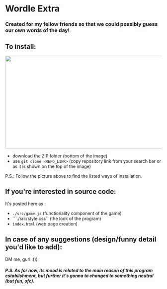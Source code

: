 # Wordle Extra

### Created for my fellow friends so that we could possibly guess our own words of the day!

## To install:

<img src="https://github.com/allsuitablenamesarealreadytaken/wordle-extra/blob/main/where-to-find.jpg" width="800" height="300" />

- download the ZIP folder (bottom of the image)
- use ```git clone <REPO_LINK>``` (copy repository link from your search bar or as it is shown on the top of the image)

P.S.: Follow the picture above to find the listed ways of installation.

## If you're interested in source code:

It's posted here as :

- ```./src/game.js``` (functionality component of the game)
- ```./src/style.css`` (the look of the program)
- ```index.html``` (web page creation)

## In case of any suggestions (design/funny detail you'd like to add):

DM me, gurl :)))

##### P.S. As for now, its ***mood*** is related to the main reason of this program establishment, but further it's gonna to changed to something neutral (but fun, ofc).
